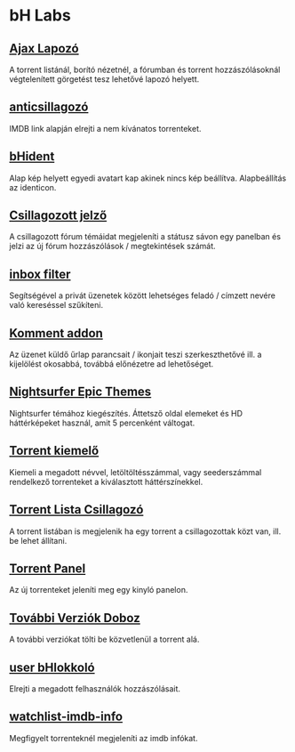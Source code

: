 # bH Labs

## [Ajax Lapozó](ajax-lapozo.user.js)
A torrent listánál, borító nézetnél, a fórumban és torrent hozzászólásoknál végtelenített görgetést tesz lehetővé lapozó helyett.

## [anticsillagozó](anticsillagozo.user.js)
IMDB link alapján elrejti a nem kívánatos torrenteket.

## [bHident](bh-ident.user.js)
Alap kép helyett egyedi avatart kap akinek nincs kép beállítva. Alapbeállítás az identicon.

## [Csillagozott jelző](csillagozott-jelzo.user.js)
A csillagozott fórum témáidat megjeleníti a státusz sávon egy panelban és jelzi az új fórum hozzászólások / megtekintések számát.

## [inbox filter](inbox-filter.user.js)
Segítségével a privát üzenetek között lehetséges feladó / címzett nevére való kereséssel szűkíteni.

## [Komment addon](komment-addon.user.js)
Az üzenet küldő űrlap parancsait / ikonjait teszi szerkeszthetővé ill. a kijelölést okosabbá, továbbá előnézetre ad lehetőséget.

## [Nightsurfer Epic Themes](ns-epic-themes.user.js)
Nightsurfer témához kiegészítés. Áttetsző oldal elemeket és HD háttérképeket használ, amit 5 percenként váltogat.

## [Torrent kiemelő](torrent-kiemelo.user.js)
Kiemeli a megadott névvel, letöltöltésszámmal, vagy seederszámmal rendelkező torrenteket a kiválasztott háttérszínekkel.

## [Torrent Lista Csillagozó](torrent-lista-csillagozo.user.js)
A torrent listában is megjelenik ha egy torrent a csillagozottak közt van, ill. be lehet állítani.

## [Torrent Panel](torrent-panel.user.js)
Az új torrenteket jeleníti meg egy kinyló panelon.

## [További Verziók Doboz](tovabbi-verziok-doboz.user.js)
A további verziókat tölti be közvetlenül a torrent alá.

## [user bHlokkoló](user-bhlokkolo.user.js)
Elrejti a megadott felhasználók hozzászólásait.

## [watchlist-imdb-info](watchlist-imdb-info.user.js)
Megfigyelt torrenteknél megjeleníti az imdb infókat.
